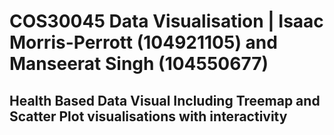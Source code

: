 # COS30045 Data Visualisation | Isaac Morris-Perrott (104921105) and Manseerat Singh (104550677)

## Health Based Data Visual Including Treemap and Scatter Plot visualisations with interactivity
